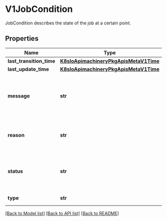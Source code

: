 # V1JobCondition

JobCondition describes the state of the job at a certain point.
## Properties
Name | Type | Description | Notes
------------ | ------------- | ------------- | -------------
**last_transition_time** | [**K8sIoApimachineryPkgApisMetaV1Time**](K8sIoApimachineryPkgApisMetaV1Time.md) |  | [optional] 
**last_update_time** | [**K8sIoApimachineryPkgApisMetaV1Time**](K8sIoApimachineryPkgApisMetaV1Time.md) |  | [optional] 
**message** | **str** | A human readable message indicating details about the transition. | [optional] 
**reason** | **str** | The reason for the condition&#39;s last transition. | [optional] 
**status** | **str** | Status of the condition, one of True, False, Unknown. | 
**type** | **str** | Type of job condition. | 

[[Back to Model list]](../README.md#documentation-for-models) [[Back to API list]](../README.md#documentation-for-api-endpoints) [[Back to README]](../README.md)


